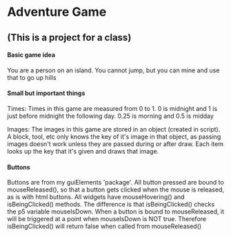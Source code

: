 # Adventure Game
## (This is a project for a class)

#### Basic game idea
You are a person on an island. You cannot jump, but you can mine and use that to go up hills 

#### Small but important things
Times:
Times in this game are measured from 0 to 1. 0 is midnight and 1 is just before midnight the following day. 0.25 is morning and 0.5 is midday

Images:
The images in this game are stored in an object (created in script). A block, tool, etc only knows the key of it's image in that object, as passing images doesn't work unless they are passed during or after draw. Each item looks up the key that it's given and draws that image.

#### Buttons
Buttons are from my guiElements 'package'. All button pressed are bound to mouseReleased(), so that a button gets clicked when the mouse is released, as is with html buttons. All widgets have mouseHovering() and isBeingClicked() methods. The difference is that isBeingClicked() checks the p5 variable mouseIsDown. When a button is bound to mouseReleased, it will be triggered at a point when mouseIsDown is NOT true. Therefore isBeingClicked() will return false when called from mouseReleased()